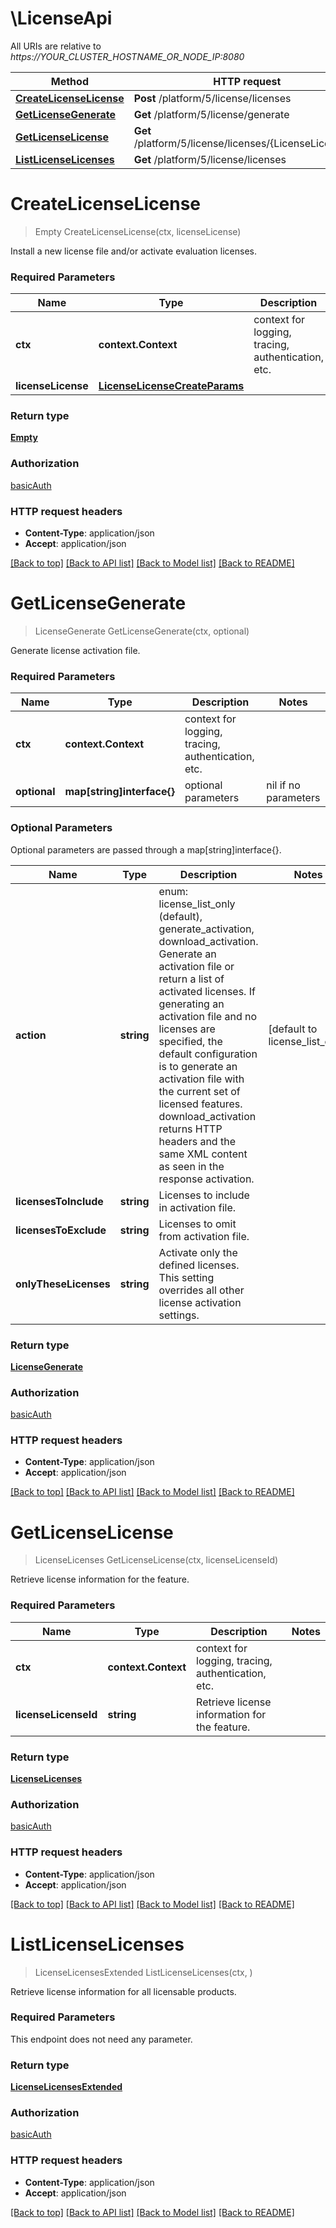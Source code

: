 # \LicenseApi

All URIs are relative to *https://YOUR_CLUSTER_HOSTNAME_OR_NODE_IP:8080*

Method | HTTP request | Description
------------- | ------------- | -------------
[**CreateLicenseLicense**](LicenseApi.md#CreateLicenseLicense) | **Post** /platform/5/license/licenses | 
[**GetLicenseGenerate**](LicenseApi.md#GetLicenseGenerate) | **Get** /platform/5/license/generate | 
[**GetLicenseLicense**](LicenseApi.md#GetLicenseLicense) | **Get** /platform/5/license/licenses/{LicenseLicenseId} | 
[**ListLicenseLicenses**](LicenseApi.md#ListLicenseLicenses) | **Get** /platform/5/license/licenses | 


# **CreateLicenseLicense**
> Empty CreateLicenseLicense(ctx, licenseLicense)


Install a new license file and/or activate evaluation licenses.

### Required Parameters

Name | Type | Description  | Notes
------------- | ------------- | ------------- | -------------
 **ctx** | **context.Context** | context for logging, tracing, authentication, etc.
  **licenseLicense** | [**LicenseLicenseCreateParams**](LicenseLicenseCreateParams.md)|  | 

### Return type

[**Empty**](Empty.md)

### Authorization

[basicAuth](../README.md#basicAuth)

### HTTP request headers

 - **Content-Type**: application/json
 - **Accept**: application/json

[[Back to top]](#) [[Back to API list]](../README.md#documentation-for-api-endpoints) [[Back to Model list]](../README.md#documentation-for-models) [[Back to README]](../README.md)

# **GetLicenseGenerate**
> LicenseGenerate GetLicenseGenerate(ctx, optional)


Generate license activation file.

### Required Parameters

Name | Type | Description  | Notes
------------- | ------------- | ------------- | -------------
 **ctx** | **context.Context** | context for logging, tracing, authentication, etc.
 **optional** | **map[string]interface{}** | optional parameters | nil if no parameters

### Optional Parameters
Optional parameters are passed through a map[string]interface{}.

Name | Type | Description  | Notes
------------- | ------------- | ------------- | -------------
 **action** | **string**| enum: license_list_only (default), generate_activation, download_activation. Generate an activation file or return a list of activated licenses. If generating an activation file and no licenses are specified, the default configuration is to generate an activation file with the current set of licensed features. download_activation returns HTTP headers and the same XML content as seen in the response activation. | [default to license_list_only]
 **licensesToInclude** | **string**| Licenses to include in activation file. | 
 **licensesToExclude** | **string**| Licenses to omit from activation file. | 
 **onlyTheseLicenses** | **string**| Activate only the defined licenses. This setting overrides all other license activation settings. | 

### Return type

[**LicenseGenerate**](LicenseGenerate.md)

### Authorization

[basicAuth](../README.md#basicAuth)

### HTTP request headers

 - **Content-Type**: application/json
 - **Accept**: application/json

[[Back to top]](#) [[Back to API list]](../README.md#documentation-for-api-endpoints) [[Back to Model list]](../README.md#documentation-for-models) [[Back to README]](../README.md)

# **GetLicenseLicense**
> LicenseLicenses GetLicenseLicense(ctx, licenseLicenseId)


Retrieve license information for the feature.

### Required Parameters

Name | Type | Description  | Notes
------------- | ------------- | ------------- | -------------
 **ctx** | **context.Context** | context for logging, tracing, authentication, etc.
  **licenseLicenseId** | **string**| Retrieve license information for the feature. | 

### Return type

[**LicenseLicenses**](LicenseLicenses.md)

### Authorization

[basicAuth](../README.md#basicAuth)

### HTTP request headers

 - **Content-Type**: application/json
 - **Accept**: application/json

[[Back to top]](#) [[Back to API list]](../README.md#documentation-for-api-endpoints) [[Back to Model list]](../README.md#documentation-for-models) [[Back to README]](../README.md)

# **ListLicenseLicenses**
> LicenseLicensesExtended ListLicenseLicenses(ctx, )


Retrieve license information for all licensable products.

### Required Parameters
This endpoint does not need any parameter.

### Return type

[**LicenseLicensesExtended**](LicenseLicensesExtended.md)

### Authorization

[basicAuth](../README.md#basicAuth)

### HTTP request headers

 - **Content-Type**: application/json
 - **Accept**: application/json

[[Back to top]](#) [[Back to API list]](../README.md#documentation-for-api-endpoints) [[Back to Model list]](../README.md#documentation-for-models) [[Back to README]](../README.md)


